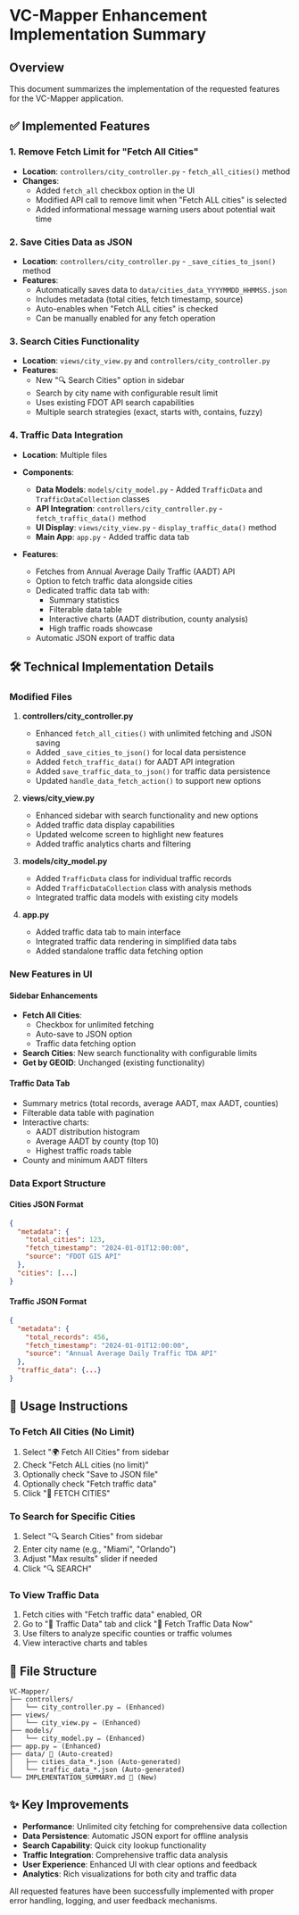 # VC-Mapper Enhancement Implementation Summary

## Overview
This document summarizes the implementation of the requested features for the VC-Mapper application.

## ✅ Implemented Features

### 1. Remove Fetch Limit for "Fetch All Cities"
- **Location**: `controllers/city_controller.py` - `fetch_all_cities()` method
- **Changes**:
  - Added `fetch_all` checkbox option in the UI
  - Modified API call to remove limit when "Fetch ALL cities" is selected
  - Added informational message warning users about potential wait time

### 2. Save Cities Data as JSON
- **Location**: `controllers/city_controller.py` - `_save_cities_to_json()` method
- **Features**:
  - Automatically saves data to `data/cities_data_YYYYMMDD_HHMMSS.json`
  - Includes metadata (total cities, fetch timestamp, source)
  - Auto-enables when "Fetch ALL cities" is checked
  - Can be manually enabled for any fetch operation

### 3. Search Cities Functionality
- **Location**: `views/city_view.py` and `controllers/city_controller.py`
- **Features**:
  - New "🔍 Search Cities" option in sidebar
  - Search by city name with configurable result limit
  - Uses existing FDOT API search capabilities
  - Multiple search strategies (exact, starts with, contains, fuzzy)

### 4. Traffic Data Integration
- **Location**: Multiple files
- **Components**:
  - **Data Models**: `models/city_model.py` - Added `TrafficData` and `TrafficDataCollection` classes
  - **API Integration**: `controllers/city_controller.py` - `fetch_traffic_data()` method
  - **UI Display**: `views/city_view.py` - `display_traffic_data()` method
  - **Main App**: `app.py` - Added traffic data tab

- **Features**:
  - Fetches from Annual Average Daily Traffic (AADT) API
  - Option to fetch traffic data alongside cities
  - Dedicated traffic data tab with:
    - Summary statistics
    - Filterable data table
    - Interactive charts (AADT distribution, county analysis)
    - High traffic roads showcase
  - Automatic JSON export of traffic data

## 🛠️ Technical Implementation Details

### Modified Files
1. **controllers/city_controller.py**
   - Enhanced `fetch_all_cities()` with unlimited fetching and JSON saving
   - Added `_save_cities_to_json()` for local data persistence
   - Added `fetch_traffic_data()` for AADT API integration
   - Added `save_traffic_data_to_json()` for traffic data persistence
   - Updated `handle_data_fetch_action()` to support new options

2. **views/city_view.py**
   - Enhanced sidebar with search functionality and new options
   - Added traffic data display capabilities
   - Updated welcome screen to highlight new features
   - Added traffic analytics charts and filtering

3. **models/city_model.py**
   - Added `TrafficData` class for individual traffic records
   - Added `TrafficDataCollection` class with analysis methods
   - Integrated traffic data models with existing city models

4. **app.py**
   - Added traffic data tab to main interface
   - Integrated traffic data rendering in simplified data tabs
   - Added standalone traffic data fetching option

### New Features in UI

#### Sidebar Enhancements
- **Fetch All Cities**: 
  - Checkbox for unlimited fetching
  - Auto-save to JSON option
  - Traffic data fetching option
- **Search Cities**: New search functionality with configurable limits
- **Get by GEOID**: Unchanged (existing functionality)

#### Traffic Data Tab
- Summary metrics (total records, average AADT, max AADT, counties)
- Filterable data table with pagination
- Interactive charts:
  - AADT distribution histogram
  - Average AADT by county (top 10)
  - Highest traffic roads table
- County and minimum AADT filters

### Data Export Structure

#### Cities JSON Format
```json
{
  "metadata": {
    "total_cities": 123,
    "fetch_timestamp": "2024-01-01T12:00:00",
    "source": "FDOT GIS API"
  },
  "cities": [...]
}
```

#### Traffic JSON Format
```json
{
  "metadata": {
    "total_records": 456,
    "fetch_timestamp": "2024-01-01T12:00:00",
    "source": "Annual Average Daily Traffic TDA API"
  },
  "traffic_data": {...}
}
```

## 🚀 Usage Instructions

### To Fetch All Cities (No Limit)
1. Select "🌍 Fetch All Cities" from sidebar
2. Check "Fetch ALL cities (no limit)"
3. Optionally check "Save to JSON file"
4. Optionally check "Fetch traffic data"
5. Click "🚀 FETCH CITIES"

### To Search for Specific Cities
1. Select "🔍 Search Cities" from sidebar
2. Enter city name (e.g., "Miami", "Orlando")
3. Adjust "Max results" slider if needed
4. Click "🔍 SEARCH"

### To View Traffic Data
1. Fetch cities with "Fetch traffic data" enabled, OR
2. Go to "🚦 Traffic Data" tab and click "🚦 Fetch Traffic Data Now"
3. Use filters to analyze specific counties or traffic volumes
4. View interactive charts and tables

## 📁 File Structure
```
VC-Mapper/
├── controllers/
│   └── city_controller.py ✏️ (Enhanced)
├── views/
│   └── city_view.py ✏️ (Enhanced)
├── models/
│   └── city_model.py ✏️ (Enhanced)
├── app.py ✏️ (Enhanced)
├── data/ 📁 (Auto-created)
│   ├── cities_data_*.json (Auto-generated)
│   └── traffic_data_*.json (Auto-generated)
└── IMPLEMENTATION_SUMMARY.md 📄 (New)
```

## ✨ Key Improvements
- **Performance**: Unlimited city fetching for comprehensive data collection
- **Data Persistence**: Automatic JSON export for offline analysis
- **Search Capability**: Quick city lookup functionality
- **Traffic Integration**: Comprehensive traffic data analysis
- **User Experience**: Enhanced UI with clear options and feedback
- **Analytics**: Rich visualizations for both city and traffic data

All requested features have been successfully implemented with proper error handling, logging, and user feedback mechanisms.